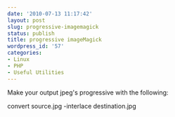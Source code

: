 ```yaml
---
date: '2010-07-13 11:17:42'
layout: post
slug: progressive-imagemagick
status: publish
title: progressive imageMagick
wordpress_id: '57'
categories:
- Linux
- PHP
- Useful Utilities
---
```


Make your output jpeg's progressive with the following:

convert source.jpg -interlace destination.jpg
